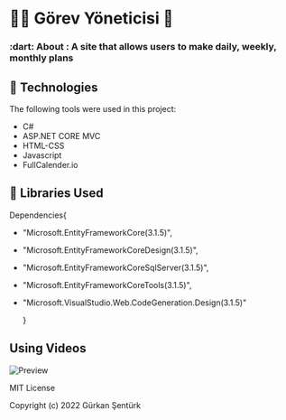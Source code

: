 <h1 align="left">👨‍💻 Görev Yöneticisi 📙  </h1>

<h3 align="left">
   :dart: About : 
  A site that allows users to make daily, weekly, monthly plans
</h3>


## :rocket: Technologies

The following tools were used in this project:

- C#
- ASP.NET CORE MVC
- HTML-CSS
- Javascript
- FullCalender.io

## :rocket: Libraries Used

Dependencies{

-   "Microsoft.EntityFrameworkCore(3.1.5)",
-   "Microsoft.EntityFrameworkCoreDesign(3.1.5)",
-   "Microsoft.EntityFrameworkCoreSqlServer(3.1.5)",
-   "Microsoft.EntityFrameworkCoreTools(3.1.5)",
-   "Microsoft.VisualStudio.Web.CodeGeneration.Design(3.1.5)"

    }

## Using Videos

![Preview](/wwwroot/KullanımVideo/gif.gif)


MIT License

Copyright (c) 2022 Gürkan Şentürk
